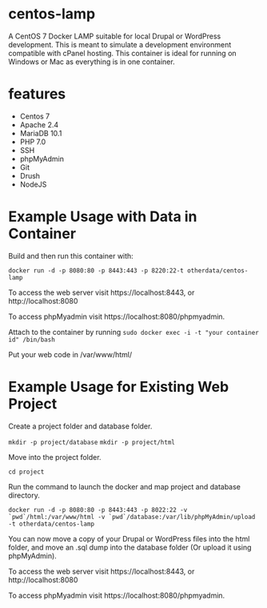 # centos-lamp
A CentOS 7 Docker LAMP suitable for local Drupal or WordPress development. This is meant to simulate a development environment compatible with cPanel hosting. This container is ideal for running on Windows or Mac as everything is in one container.

# features
- Centos 7
- Apache 2.4
- MariaDB 10.1
- PHP 7.0
- SSH
- phpMyAdmin
- Git
- Drush
- NodeJS

# Example Usage with Data in Container

Build and then run this container with: 

``docker run -d -p 8080:80 -p 8443:443 -p 8220:22-t otherdata/centos-lamp``

To access the web server visit https://localhost:8443, or http://localhost:8080

To access phpMyadmin visit https://localhost:8080/phpmyadmin. 

Attach to the container by running `sudo docker exec -i -t "your container id" /bin/bash`

Put your web code in /var/www/html/

# Example Usage for Existing Web Project

Create a project folder and database folder.

`mkdir -p project/database`
`mkdir -p project/html`

Move into the project folder.

`cd project`

Run the command to launch the docker and map project and database directory.

``docker run -d -p 8080:80 -p 8443:443 -p 8022:22 -v `pwd`/html:/var/www/html -v `pwd`/database:/var/lib/phpMyAdmin/upload -t otherdata/centos-lamp``

You can now move a copy of your Drupal or WordPress files into the html folder, and move an .sql dump into the database folder (Or upload it using phpMyAdmin). 

To access the web server visit https://localhost:8443, or http://localhost:8080

To access phpMyadmin visit https://localhost:8080/phpmyadmin.   